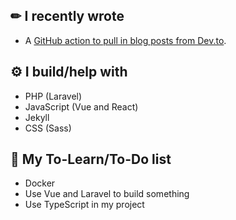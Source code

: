 ## ✏ I recently wrote
- A [GitHub action to pull in blog posts from Dev.to](https://github.com/ming-yong/dev-posts-to-jekyll-monthly-action).

## ⚙ I build/help with
  - PHP (Laravel)
  - JavaScript (Vue and React)
  - Jekyll
  - CSS (Sass)
  
## 🌱 My To-Learn/To-Do list
  - Docker
  - Use Vue and Laravel to build something
  - Use TypeScript in my project
